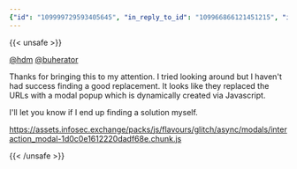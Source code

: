 ```yaml
---
{"id": "109999729593405645", "in_reply_to_id": "109966866121451215", "in_reply_to_account_id": "109289172308845629", "sensitive": false, "spoiler_text": "", "visibility": "unlisted", "language": "en", "replies_count": 0, "reblogs_count": 0, "favourites_count": 1, "edited_at": null, "reblog": null, "application": null, "account": {"id": "108219415927856966", "username": "brozek", "acct": "brozek", "display_name": "Brandon Rozek", "url": "https://fosstodon.org/@brozek", "avatar": "https://cdn.fosstodon.org/accounts/avatars/108/219/415/927/856/966/original/bae9f46f23936e79.jpg", "avatar_static": "https://cdn.fosstodon.org/accounts/avatars/108/219/415/927/856/966/original/bae9f46f23936e79.jpg", "header": "https://fosstodon.org/headers/original/missing.png", "header_static": "https://fosstodon.org/headers/original/missing.png", "noindex": true, "roles": []}, "media_attachments": [{"id": "109999718827689519", "type": "image", "url": "https://cdn.fosstodon.org/media_attachments/files/109/999/718/827/689/519/original/028030c103c68859.png", "preview_url": "https://cdn.fosstodon.org/media_attachments/files/109/999/718/827/689/519/small/028030c103c68859.png", "remote_url": null, "preview_remote_url": null, "text_url": null, "meta": {"original": {"width": 645, "height": 440, "size": "645x440", "aspect": 1.4659090909090908}, "small": {"width": 581, "height": 396, "size": "581x396", "aspect": 1.4671717171717171}, "focus": {"x": 0.0, "y": 0.0}}, "description": "Popup asking people to either log in to the server to favourite a post or copy the URL into a different server.", "blurhash": "U771yojzIVb9onavM_ojM_W7WGfSxzolW9at"}], "mentions": [{"id": "109289172308845629", "username": "hdm", "url": "https://infosec.exchange/@hdm", "acct": "hdm@infosec.exchange"}, {"id": "109813005082436331", "username": "buherator", "url": "https://infosec.place/users/buherator", "acct": "buherator@infosec.place"}], "tags": [], "emojis": [], "card": null, "poll": null, "syndication": "https://fosstodon.org/@brozek/109999729593405645", "date": "2023-03-10T15:37:50.796Z"}
---
```

{{< unsafe >}}
<p><span class="h-card"><a href="https://infosec.exchange/@hdm" class="u-url mention">@<span>hdm</span></a></span> <span class="h-card"><a href="https://infosec.place/users/buherator" class="u-url mention">@<span>buherator</span></a></span> </p><p>Thanks for bringing this to my attention. I tried looking around but I haven&#39;t had success finding a good replacement. It looks like they replaced the URLs with a modal popup which is dynamically created via Javascript.</p><p>I&#39;ll let you know if I end up finding a solution myself.</p><p><a href="https://assets.infosec.exchange/packs/js/flavours/glitch/async/modals/interaction_modal-1d0c0e1612220dadf68e.chunk.js" target="_blank" rel="nofollow noopener noreferrer"><span class="invisible">https://</span><span class="ellipsis">assets.infosec.exchange/packs/</span><span class="invisible">js/flavours/glitch/async/modals/interaction_modal-1d0c0e1612220dadf68e.chunk.js</span></a></p>
{{< /unsafe >}}
